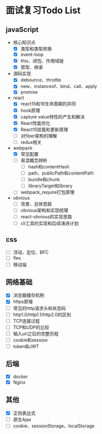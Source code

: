 # 面试复习Todo List

## javaScript

- 核心知识点
  - [x] 类型和类型转换
  - [x] event-loop
  - [x] this、闭包、作用域链
  - [x] 原型、继承

- 源码实现
  - [x] debounce、throttle
  - [x] new、instanceof、bind、call、apply
  - [x] promise

- react
  - [x] react15和16生命周期的异同
  - [x] hook原理
  - [x] capture value特性的产生和解决
  - [x] React性能优化
  - [x] React15挂载和更新原理
  - [ ] 对fiber架构的理解
  - [ ] redux相关

- webpack
  - [x] 常见配置
  - [ ] 易混概念辨析
      - [ ] hash和contentHash
      - [ ] path、publicPath和contentPath
      - [ ] bundle和chunk
      - [ ] libraryTarget和library
  - [ ] webpack_require打包原理

- obvious
  - [ ] 背景、总体思路
  - [ ] obvious架构和实现梳理
  - [ ] react-obvious的实现思路
  - [ ] cli工具的实现和后续演进计划

## css
- [ ] 浮动、定位、BFC
- [ ] flex
- [ ] 移动端

## 网络基础
- [x] 浏览器缓存机制
- [x] https原理
- [ ] 常见的http请求头和状态码
- [ ] http1.0/http1.1/http2.0的区别
- [ ] TCP连接过程
- [ ] TCP和UDP的比较
- [ ] 输入url之后的完整历程
- [ ] cookie和session
- [ ] token和JWT

## 后端
- [x] docker
- [x] Nginx

## 其他
- [x] 正则表达式
- [ ] 原生Ajax
- [ ] cookie、sessionStorage、localStorage
